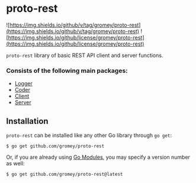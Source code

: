 # proto-rest

![https://img.shields.io/github/v/tag/gromey/proto-rest](https://img.shields.io/github/v/tag/gromey/proto-rest)
![https://img.shields.io/github/license/gromey/proto-rest](https://img.shields.io/github/license/gromey/proto-rest)

`proto-rest` library of basic REST API client and server functions.

### Consists of the following main packages:

- [Logger](https://github.com/gromey/proto-rest/blob/main/logger/README.md)
- [Coder](https://github.com/gromey/proto-rest/blob/main/coder/README.md)
- [Client](https://github.com/gromey/proto-rest/blob/main/client/README.md)
- [Server](https://github.com/gromey/proto-rest/blob/main/server/README.md)

## Installation

`proto-rest` can be installed like any other Go library through `go get`:

```console
$ go get github.com/gromey/proto-rest
```

Or, if you are already using
[Go Modules](https://github.com/golang/go/wiki/Modules), you may specify a version number as well:

```console
$ go get github.com/gromey/proto-rest@latest
```